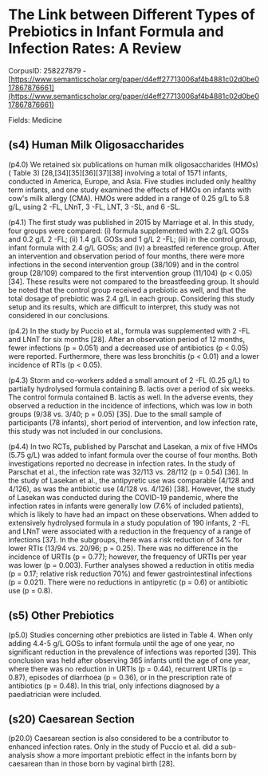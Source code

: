# The Link between Different Types of Prebiotics in Infant Formula and Infection Rates: A Review

CorpusID: 258227879 - [https://www.semanticscholar.org/paper/d4eff27713006af4b4881c02d0be017867876661](https://www.semanticscholar.org/paper/d4eff27713006af4b4881c02d0be017867876661)

Fields: Medicine

## (s4) Human Milk Oligosaccharides
(p4.0) We retained six publications on human milk oligosaccharides (HMOs) ( Table 3) [28,[34][35][36][37][38] involving a total of 1571 infants, conducted in America, Europe, and Asia. Five studies included only healthy term infants, and one study examined the effects of HMOs on infants with cow's milk allergy (CMA). HMOs were added in a range of 0.25 g/L to 5.8 g/L, using 2 -FL, LNnT, 3 -FL, LNT, 3 -SL, and 6 -SL.

(p4.1) The first study was published in 2015 by Marriage et al. In this study, four groups were compared: (i) formula supplemented with 2.2 g/L GOSs and 0.2 g/L 2 -FL; (ii) 1.4 g/L GOSs and 1 g/L 2 -FL; (iii) in the control group, infant formula with 2.4 g/L GOSs; and (iv) a breastfed reference group. After an intervention and observation period of four months, there were more infections in the second intervention group (38/109) and in the control group (28/109) compared to the first intervention group (11/104) (p < 0.05) [34]. These results were not compared to the breastfeeding group. It should be noted that the control group received a prebiotic as well, and that the total dosage of prebiotic was 2.4 g/L in each group. Considering this study setup and its results, which are difficult to interpret, this study was not considered in our conclusions.

(p4.2) In the study by Puccio et al., formula was supplemented with 2 -FL and LNnT for six months [28]. After an observation period of 12 months, fewer infections (p = 0.051) and a decreased use of antibiotics (p < 0.05) were reported. Furthermore, there was less bronchitis (p < 0.01) and a lower incidence of RTIs (p < 0.05).

(p4.3) Storm and co-workers added a small amount of 2 -FL (0.25 g/L) to partially hydrolysed formula containing B. lactis over a period of six weeks. The control formula contained B. lactis as well. In the adverse events, they observed a reduction in the incidence of infections, which was low in both groups (9/38 vs. 3/40; p = 0.05) [35]. Due to the small sample of participants (78 infants), short period of intervention, and low infection rate, this study was not included in our conclusions.

(p4.4) In two RCTs, published by Parschat and Lasekan, a mix of five HMOs (5.75 g/L) was added to infant formula over the course of four months. Both investigations reported no decrease in infection rates. In the study of Parschat et al., the infection rate was 32/113 vs. 28/112 (p = 0.54) [36]. In the study of Lasekan et al., the antipyretic use was comparable (4/128 and 4/126), as was the antibiotic use (4/128 vs. 4/126) [38]. However, the study of Lasekan was conducted during the COVID-19 pandemic, where the infection rates in infants were generally low (7.6% of included patients), which is likely to have had an impact on these observations. When added to extensively hydrolysed formula in a study population of 190 infants, 2 -FL and LNnT were associated with a reduction in the frequency of a range of infections [37]. In the subgroups, there was a risk reduction of 34% for lower RTIs (13/94 vs. 20/96; p = 0.25). There was no difference in the incidence of URTIs (p = 0.77); however, the frequency of URTIs per year was lower (p = 0.003). Further analyses showed a reduction in otitis media (p = 0.17; relative risk reduction 70%) and fewer gastrointestinal infections (p = 0.021). There were no reductions in antipyretic (p = 0.6) or antibiotic use (p = 0.8).
## (s5) Other Prebiotics
(p5.0) Studies concerning other prebiotics are listed in Table 4.     When only adding 4.4-5 g/L GOSs to infant formula until the age of one year, no significant reduction in the prevalence of infections was reported [39]. This conclusion was held after observing 365 infants until the age of one year, where there was no reduction in URTIs (p = 0.44), recurrent URTIs (p = 0.87), episodes of diarrhoea (p = 0.36), or in the prescription rate of antibiotics (p = 0.48). In this trial, only infections diagnosed by a paediatrician were included.
## (s20) Caesarean Section
(p20.0) Caesarean section is also considered to be a contributor to enhanced infection rates. Only in the study of Puccio et al. did a sub-analysis show a more important prebiotic effect in the infants born by caesarean than in those born by vaginal birth [28].
